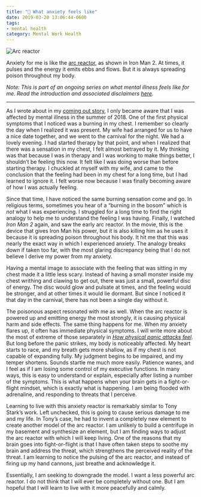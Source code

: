```yaml
---
title: "💮 What anxiety feels like"
date: 2019-03-20 13:06:44-0600
tags:
- mental health
category: Mental Work Health
---
```


<img src="https://www.bennorris.blog/uploads/2019/a9579719ca.jpg" alt="Arc reactor" />

Anxiety for me is like the [arc reactor](https://marvel.fandom.com/wiki/Arc_Reactor), as shown in Iron Man 2. At times, it pulses and the energy it emits ebbs and flows. But it is always spreading poison throughout my body.

*Note: This is part of an ongoing series on what mental illness feels like for me. Read the introduction and associated disclaimers [here](https://www.bennorris.org/2019/03/18/what-mental-illness.html).*

***

As I wrote about in my [coming out story](https://www.bennorris.org/2019/01/26/coming-out.html), I only became aware that I was affected by mental illness in the summer of 2018. One of the first physical symptoms that I noticed was a burning in my chest. I remember so clearly the day when I realized it was present. My wife had arranged for us to have a nice date together, and we went to the carnival for the night. We had a lovely evening. I had started therapy by that point, and when I realized that there was a sensation in my chest, I felt almost betrayed by it. My thinking was that because I was in therapy and I was working to make things better, I shouldn’t be feeling this now. It felt like I was doing worse than before starting therapy. I chuckled at myself with my wife, and came to the conclusion that the feeling had been in my chest for a long time, but I had learned to ignore it. I felt worse now because I was finally becoming aware of how I was actually feeling.

Since that time, I have noticed the same burning sensation come and go. In religious terms, sometimes you hear of a “burning in the bosom” which is *not* what I was experiencing. I struggled for a long time to find the right analogy to help me to understand the feeling I was having. Finally, I watched *Iron Man 2* again, and saw the early arc reactor. In the movie, this is the device that gives Iron Man his power, but it is also killing him as he uses it because it is spreading poison throughout his body. It hit me that this was nearly the exact way in which I experienced anxiety. The analogy breaks down if taken too far, with the most glaring discrepancy being that I do not believe I derive my power from my anxiety.

Having a mental image to associate with the feeling that was sitting in my chest made it a little less scary. Instead of having a small monster inside my chest writhing and clawing to get out, there was just a small, powerful disc of energy. The disc would glow and pulsate at times, and the feeling would be stronger, and at other times it would lie dormant. But since I noticed it that day in the carnival, there has not been a single day without it.

The poisonous aspect resonated with me as well. When the arc reactor is powered up and emitting energy the most strongly, it is causing physical harm and side effects. The same thing happens for me. When my anxiety flares up, it often has immediate physical symptoms. I will write more about the most of extreme of those separately in *[How physical panic attacks feel](https://www.bennorris.org/2019/03/22/what-physical-panic.html)*. But long before the panic strikes, my body is noticeably affected. My heart starts to race, and my breath gets more shallow, as if my chest is not capable of expanding fully. My judgment begins to be impaired, and my temper shortens. Sounds startle me much more easily. Patience wanes, and I feel as if I am losing some control of my executive functions. In many ways, this is easy to understand or explain, especially after listing a number of the symptoms. This is what happens when your brain gets in a fight-or-flight mindset, which is exactly what is happening. I am being flooded with adrenaline, and responding to threats that I perceive.

Learning to live with this anxiety reactor is remarkably similar to Tony Stark’s work. Left unchecked, this is going to cause serious damage to me and my life. In Tony’s case, he had to invent a completely new element to create another model of the arc reactor. I am unlikely to build a centrifuge in my basement and synthesize an element, but I am finding ways to adjust the arc reactor with which I will keep living. One of the reasons that my brain goes into fight-or-flight is that I have often taken steps to soothe my brain and address the threat, which strengthens the perceived reality of the threat. I am learning to notice the pulsing of the arc reactor, and instead of firing up my hand cannons, just breathe and acknowledge it.

Essentially, I am seeking to downgrade the model. I want a less powerful arc reactor. I do not think that I will ever be completely without one. But I am hopeful that I will learn to live with it more peacefully and calmly.